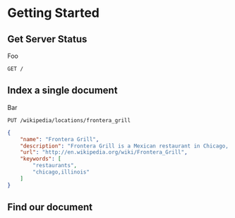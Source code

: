 # Getting Started

## Get Server Status

Foo

`GET /`

## Index a single document

Bar

`PUT /wikipedia/locations/frontera_grill`

```json
{
    "name": "Frontera Grill",
    "description": "Frontera Grill is a Mexican restaurant in Chicago, Illinois. It is owned by Rick Bayless. It opened in January 1987 and is located at 445 N. Clark Street in Chicago's River North neighborhood. In 2007, Frontera Grill won the James Beard Foundation's \"Outstanding Restaurant\" award, designating it the best restaurant in the U.S.",
    "url": "http://en.wikipedia.org/wiki/Frontera_Grill",
    "keywords": [
        "restaurants",
        "chicago,illinois"
    ]
}
```

## Find our document

